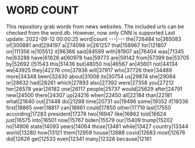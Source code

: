 # WORD COUNT
This repository grab words from news websites. The included urls can be checked from the word.db.
However, now only CNN is supported
Last update: 2022-09-12 00:00:25
word|count
---|---
the|726484
to|365083
of|300881
and|294197
a|274098
in|261257
that|158967
for|121807
on|111356
is|105512
it|96366
said|84599
with|81907
as|76404
was|71345
he|63288
have|61626
at|60978
has|59773
are|59142
from|57399
be|53705
by|52692
i|51543
this|51436
but|48050
his|46567
an|45601
not|44134
we|43925
they|42276
cnn|37936
will|37917
who|37726
their|34489
more|34348
been|32430
about|31008
its|30754
us|29874
she|29064
or|28632
had|28261
which|27893
also|27392
were|27358
you|27212
her|26578
year|26182
one|26117
people|25737
would|25629
after|24791
new|24500
there|24307
up|24216
when|22450
all|22184
than|22181
what|21640
out|21448
do|21288
time|20731
so|19496
some|19352
if|19336
first|18865
over|18817
can|18661
could|17850
other|17719
last|17550
according|17283
president|17278
two|16947
like|16862
told|16624
just|16575
into|16501
now|15767
biden|15579
our|15409
trump|15202
no|14906
state|14093
years|14064
those|13481
while|13427
country|13344
world|13280
how|13121
them|12959
house|12688
covid|12683
most|12676
did|12626
get|12533
even|12341
many|12328
because|12161
